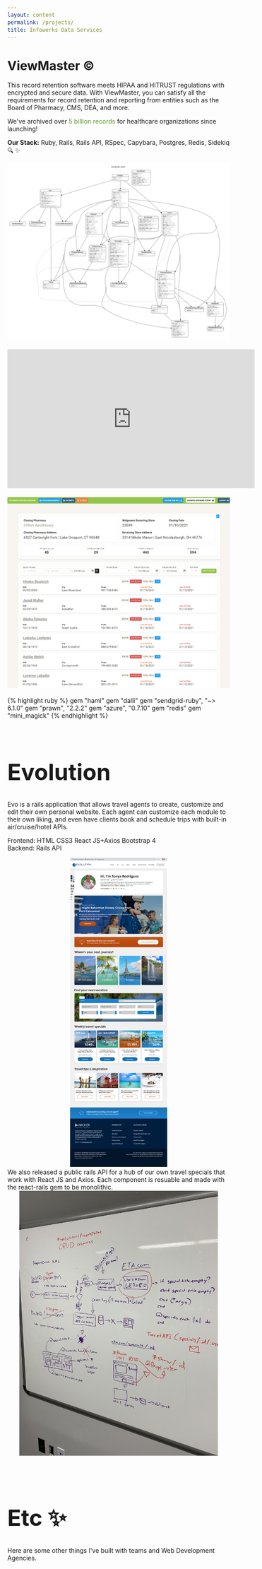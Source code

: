 ```yaml
---
layout: content
permalink: /projects/
title: Infowerks Data Services
---
```

# ViewMaster &copy;
 This record retention software meets HIPAA and HITRUST regulations with encrypted and secure data. With ViewMaster, you can satisfy all the requirements for record retention and reporting from entities such as the Board of Pharmacy, CMS, DEA, and more. 

 We've archived over <span style="color:#5F9731 ;">5 billion records</span> for healthcare organizations since launching!

 <b>Our Stack:</b> Ruby, Rails, Rails API, RSpec, Capybara, Postgres, Redis, Sidekiq 🔍 ✨
<br>

<img src="../assets/erd.png" alt="erd" />
<br>
<br>
<center>
<iframe width="560" height="315" src="https://www.youtube.com/embed/TVgl5NYqqj4" frameborder="0" allow="accelerometer; autoplay; clipboard-write; encrypted-media; gyroscope; picture-in-picture" allowfullscreen></iframe>
</center>
<br>
<img src="../assets/crd.png" alt="erd" />
<br><br>
{% highlight ruby %}
gem "haml"
gem "dalli"
gem "sendgrid-ruby", "~> 6.1.0"
gem "prawn", "2.2.2"
gem "azure", "0.7.10"
gem "redis"
gem "mini_magick"
{% endhighlight %}
<br><br>

<h1 style="font-size: 3.2rem;">Evolution</h1>
Evo is a rails application that allows travel agents to create, customize and edit their own personal website. Each agent can customize each module to their own liking, and even have clients book and schedule trips with built-in air/cruise/hotel APIs.

Frontend: HTML CSS3 React JS+Axios Bootstrap 4 <br>
Backend: Rails API  

<center>
<img src="../assets/evo.jpg"
     alt="erd" style="height: 700px; width: auto;" />
 </center>
We also released a public rails API for a hub of our own travel specials that work with React JS and Axios. Each component is resuable and made with the react-rails gem to be monolithic.

<center>
<img src="../assets/diagram.jpeg"
     alt="erd" style="height: 600px; width: auto;" />
</center>
<br><br>

<h1 style="font-size: 3.2rem;">Etc ✨</h1>
Here are some other things I've built with teams and Web Development Agencies.
<br>
